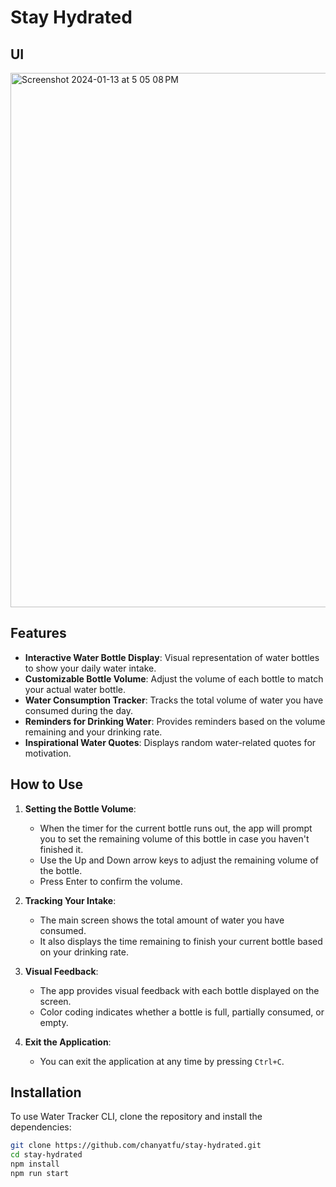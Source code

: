 # Stay Hydrated

## UI
<img width="855" alt="Screenshot 2024-01-13 at 5 05 08 PM" src="https://github.com/chanyatfu/stay-hydrated/assets/45863731/31112d71-71b0-4f1c-b48f-b6e3f5099b5c">

## Features

- **Interactive Water Bottle Display**: Visual representation of water bottles to show your daily water intake.
- **Customizable Bottle Volume**: Adjust the volume of each bottle to match your actual water bottle.
- **Water Consumption Tracker**: Tracks the total volume of water you have consumed during the day.
- **Reminders for Drinking Water**: Provides reminders based on the volume remaining and your drinking rate.
- **Inspirational Water Quotes**: Displays random water-related quotes for motivation.

## How to Use

1. **Setting the Bottle Volume**: 
   - When the timer for the current bottle runs out, the app will prompt you to set the remaining volume of this bottle in case you haven't finished it.
   - Use the Up and Down arrow keys to adjust the remaining volume of the bottle.
   - Press Enter to confirm the volume.

2. **Tracking Your Intake**: 
   - The main screen shows the total amount of water you have consumed.
   - It also displays the time remaining to finish your current bottle based on your drinking rate.

3. **Visual Feedback**:
   - The app provides visual feedback with each bottle displayed on the screen.
   - Color coding indicates whether a bottle is full, partially consumed, or empty.

4. **Exit the Application**: 
   - You can exit the application at any time by pressing `Ctrl+C`.

## Installation

To use Water Tracker CLI, clone the repository and install the dependencies:

```bash
git clone https://github.com/chanyatfu/stay-hydrated.git
cd stay-hydrated
npm install
npm run start
```
